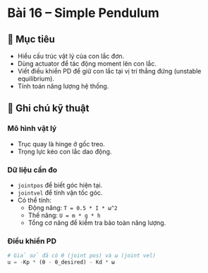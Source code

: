 # Bài 16 – Simple Pendulum

## 🎯 Mục tiêu
- Hiểu cấu trúc vật lý của con lắc đơn.
- Dùng actuator để tác động moment lên con lắc.
- Viết điều khiển PD để giữ con lắc tại vị trí thẳng đứng (unstable equilibrium).
- Tính toán năng lượng hệ thống.

## 🧠 Ghi chú kỹ thuật

### Mô hình vật lý
- Trục quay là hinge ở gốc treo.
- Trọng lực kéo con lắc dao động.

### Dữ liệu cần đo
- `jointpos` để biết góc hiện tại.
- `jointvel` để tính vận tốc góc.
- Có thể tính:
  - Động năng: `T = 0.5 * I * ω^2`
  - Thế năng: `U = m * g * h`
  - Tổng cơ năng để kiểm tra bảo toàn năng lượng.

### Điều khiển PD
```python
# Giả sử đã có θ (joint pos) và ω (joint vel)
u = -Kp * (θ - θ_desired) - Kd * ω
